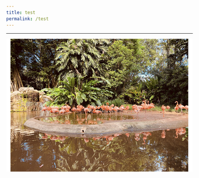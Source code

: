 ```yaml
---
title: test
permalink: /test
---
```

<style>
.center-cropped {
  width: 300px;
  height: 300px;
  background-image: url('/images/vol-17-issue-2/birdpark/JurongBirdPark_Main.jpg');
  background-position: center center;
  background-repeat: no-repeat;
}
	</style>
 <hr>
 
 <style>
        .Center {
            width:500px;
            height:200px;
            position: fixed;
            top: 20%;
            left: 50%;
            margin-top: -200px;
            margin-left: -100px;
        }
    </style>
</head>
  
<body>
    <div style="Center">
			<img src="/images/vol-17-issue-2/birdpark/JurongBirdPark_Main.jpg"> </div>
</body>
